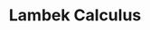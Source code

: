 ---
type: unpub
authors:
  - Harley Eades III
  - Valeria de Paiva
title: "Lambek Calculus"
note: "Entry in Encyclopedia of Proof Systems: http://proofsystem.github.io/Encyclopedia/"
year: 2016
---